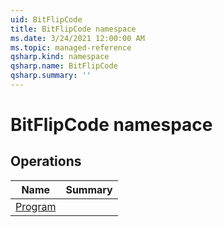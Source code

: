 ```yaml
---
uid: BitFlipCode
title: BitFlipCode namespace
ms.date: 3/24/2021 12:00:00 AM
ms.topic: managed-reference
qsharp.kind: namespace
qsharp.name: BitFlipCode
qsharp.summary: ''
---
```


# BitFlipCode namespace




<!-- summaries -->

## Operations

| Name | Summary |
|------|---------|
|[Program](xref:BitFlipCode.Program) |


<!-- /summaries -->
